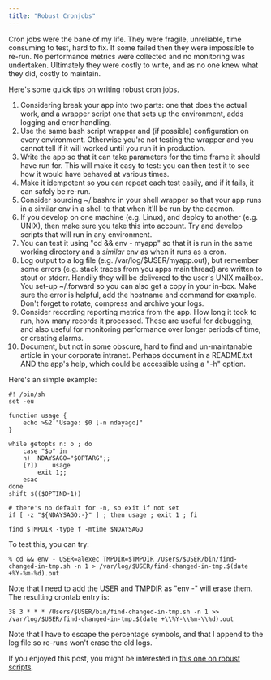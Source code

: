 ```yaml
---
title: "Robust Cronjobs"
---
```

<p>Cron jobs were the bane of my life. They were fragile, unreliable, time consuming to test, hard to fix. If some failed then they were impossible to re-run. No performance metrics were collected and no monitoring was undertaken. Ultimately they were costly to write, and as no one knew what they did, costly to maintain.</p>

<p>Here's some quick tips on writing robust cron jobs.</p>

<ol>
<li>Considering break your app into two parts: one that does the actual work, and a wrapper script one that sets up the environment, adds logging and error handling.</li>
<li>Use the same bash script wrapper and (if possible) configuration on every environment. Otherwise you're not testing the wrapper and you cannot tell if it will worked until you run it in production.</li>
<li>Write the app so that it can take parameters for the time frame it should have run for. This will make it easy to test: you can then test it to see how it would have behaved at various times.</li>
<li>Make it idempotent so you can repeat each test easily, and if it fails, it can safely be re-run.</li>
<li>Consider sourcing ~/.bashrc in your shell wrapper so that your app runs in a similar env in a shell to that when it'll be run by the daemon.</li>
<li>If you develop on one machine (e.g. Linux), and deploy to another (e.g. UNIX), then make sure you take this into account. Try and develop scripts that will run in any environment.</li>
<li>You can test it using "cd && env - myapp" so that it is run in the same working directory and a <I>similar</i> env as when it runs as a cron.
<li>Log output to a log file (e.g. /var/log/$USER/myapp.out), but remember some errors (e.g. stack traces from you apps main thread) are written to stout or stderr. Handily they will be delivered to the user's UNIX mailbox. You set-up ~/.forward so you can also get a copy in your in-box. Make sure the error is helpful, add the hostname and command for example. Don't forget to rotate, compress and archive your logs.</li>
<li>Consider recording reporting metrics from the app. How long it took to run, how many records it processed. These are useful for debugging, and also useful for monitoring performance over longer periods of time, or creating alarms.</li>
<li>Document, but not in some obscure, hard to find and un-maintanable article in your corporate intranet. Perhaps document in a README.txt AND the app's help, which could be accessible using a "-h" option.</li>
</ol>

<p>Here's an simple example:</p>

	#! /bin/sh
	set -eu
	
	function usage {
		echo >&2 "Usage: $0 [-n ndayago]"
	}
	
	while getopts n: o ; do
		case "$o" in
		n)	NDAYSAGO="$OPTARG";;
		[?])	usage
			exit 1;;
		esac
	done
	shift $(($OPTIND-1))
	
	# there's no default for -n, so exit if not set
	if [ -z "${NDAYSAGO:-}" ] ; then usage ; exit 1 ; fi
	
	find $TMPDIR -type f -mtime $NDAYSAGO

<p>To test this, you can try:</p>

	% cd && env - USER=alexec TMPDIR=$TMPDIR /Users/$USER/bin/find-changed-in-tmp.sh -n 1 > /var/log/$USER/find-changed-in-tmp.$(date +%Y-%m-%d).out

<p>Note that I need to add the USER and TMPDIR as "env -" will erase them. The resulting crontab entry is:</p>

	38 3 * * * /Users/$USER/bin/find-changed-in-tmp.sh -n 1 >> /var/log/$USER/find-changed-in-tmp.$(date +\\%Y-\\%m-\\%d).out 

<p>Note that I have to escape the percentage symbols, and that I append to the log file so re-runs won't erase the old logs.</p>

<p>If you enjoyed this post, you might be interested in <a href="/content/tips-robust-bash-scripts">this one on robust scripts</a>.</p>
